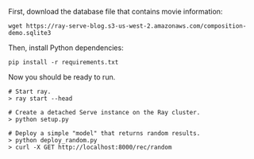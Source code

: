 First, download the database file that contains movie information:

```wget https://ray-serve-blog.s3-us-west-2.amazonaws.com/composition-demo.sqlite3```

Then, install Python dependencies:

```pip install -r requirements.txt```

Now you should be ready to run.

```
# Start ray.
> ray start --head

# Create a detached Serve instance on the Ray cluster.
> python setup.py

# Deploy a simple "model" that returns random results.
> python deploy_random.py
> curl -X GET http://localhost:8000/rec/random
```

